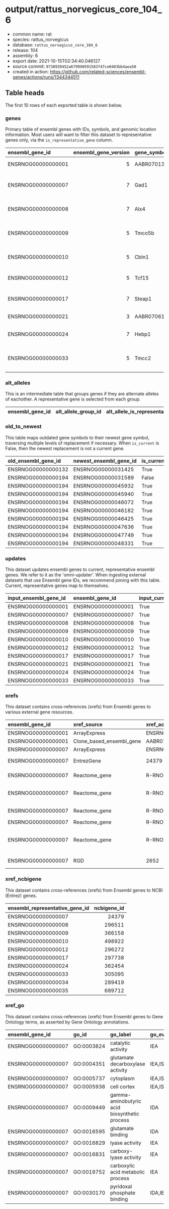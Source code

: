 # output/rattus_norvegicus_core_104_6



- common name: rat
- species: rattus_norvegicus
- database: `rattus_norvegicus_core_104_6`
- release: 104
- assembly: 6
- export date: 2021-10-15T02:34:40.046127
- source commit: `9738939452a679998591583f47ce0403bb4aea50
`
- created in action: <https://github.com/related-sciences/ensembl-genes/actions/runs/1344344511>



## Table heads

The first 10 rows of each exported table is shown below.


### genes

Primary table of ensembl genes with IDs, symbols, and genomic location information. Most users will want to filter this dataset to representative genes only, via the `is_representative_gene` column.

| ensembl_gene_id    |   ensembl_gene_version | gene_symbol    | gene_symbol_source_db    | gene_symbol_source   | gene_biotype   | gene_description                                                              | ensembl_source   | ensembl_created_date   | ensembl_modified_date   | coord_system_version   | coord_system   |   chromosome | seq_region_exc_type   |   seq_region |   seq_region_start |   seq_region_end |   seq_region_strand | primary_assembly   | lrg_gene_id   | mhc   | ensembl_representative_gene_id   |
|:-------------------|-----------------------:|:---------------|:-------------------------|:---------------------|:---------------|:------------------------------------------------------------------------------|:-----------------|:-----------------------|:------------------------|:-----------------------|:---------------|-------------:|:----------------------|-------------:|-------------------:|-----------------:|--------------------:|:-------------------|:--------------|:------|:---------------------------------|
| ENSRNOG00000000001 |                      5 | AABR07013255.1 | Clone_based_ensembl_gene | AABR07013255.1       | pseudogene     | <NA>                                                                          | ensembl          | 2009-07-29 15:36:02    | 2015-04-02 16:53:59     | Rnor_6.0               | chromosome     |            2 |                       |            2 |          230660664 |        230662084 |                   1 | True               |               |       | ENSRNOG00000000001               |
| ENSRNOG00000000007 |                      7 | Gad1           | RGD                      | 2652                 | protein_coding | glutamate decarboxylase 1 [Source:RGD Symbol;Acc:2652]                        | ensembl          | 2009-07-29 15:36:02    | 2015-04-02 16:53:59     | Rnor_6.0               | chromosome     |            3 |                       |            3 |           56861396 |         56902157 |                   1 | True               |               |       | ENSRNOG00000000007               |
| ENSRNOG00000000008 |                      7 | Alx4           | RGD                      | 1310201              | protein_coding | ALX homeobox 4 [Source:RGD Symbol;Acc:1310201]                                | ensembl          | 2009-07-29 15:36:02    | 2015-04-02 16:53:59     | Rnor_6.0               | chromosome     |            3 |                       |            3 |           82548959 |         82585531 |                   1 | True               |               |       | ENSRNOG00000000008               |
| ENSRNOG00000000009 |                      5 | Tmco5b         | RGD                      | 1561237              | protein_coding | transmembrane and coiled-coil domains 5B [Source:RGD Symbol;Acc:1561237]      | ensembl          | 2009-07-29 15:36:02    | 2015-04-02 16:53:59     | Rnor_6.0               | chromosome     |            3 |                       |            3 |          104749051 |        104765436 |                   1 | True               |               |       | ENSRNOG00000000009               |
| ENSRNOG00000000010 |                      5 | Cbln1          | RGD                      | 1562813              | protein_coding | cerebellin 1 precursor [Source:RGD Symbol;Acc:1562813]                        | ensembl          | 2009-07-29 15:36:02    | 2009-07-29 15:36:02     | Rnor_6.0               | chromosome     |           19 |                       |           19 |           20607507 |         20611316 |                   1 | True               |               |       | ENSRNOG00000000010               |
| ENSRNOG00000000012 |                      5 | Tcf15          | RGD                      | 1308464              | protein_coding | transcription factor 15 [Source:RGD Symbol;Acc:1308464]                       | ensembl          | 2009-07-29 15:36:02    | 2012-11-09 06:35:19     | Rnor_6.0               | chromosome     |            3 |                       |            3 |          147643250 |        147649504 |                   1 | True               |               |       | ENSRNOG00000000012               |
| ENSRNOG00000000017 |                      7 | Steap1         | RGD                      | 1311543              | protein_coding | STEAP family member 1 [Source:RGD Symbol;Acc:1311543]                         | ensembl          | 2009-07-29 15:36:02    | 2015-04-02 16:53:59     | Rnor_6.0               | chromosome     |            4 |                       |            4 |           25435873 |         25446461 |                   1 | True               |               |       | ENSRNOG00000000017               |
| ENSRNOG00000000021 |                      3 | AABR07061902.1 | Clone_based_ensembl_gene | AABR07061902.1       | pseudogene     | <NA>                                                                          | ensembl          | 2009-07-29 15:36:02    | 2012-11-09 06:35:19     | Rnor_6.0               | chromosome     |            4 |                       |            4 |          151987078 |        151988279 |                   1 | True               |               |       | ENSRNOG00000000021               |
| ENSRNOG00000000024 |                      7 | Hebp1          | RGD                      | 1304581              | protein_coding | heme binding protein 1 [Source:RGD Symbol;Acc:1304581]                        | ensembl          | 2009-07-29 15:36:02    | 2015-04-02 16:53:59     | Rnor_6.0               | chromosome     |            4 |                       |            4 |          168903565 |        168933079 |                  -1 | True               |               |       | ENSRNOG00000000024               |
| ENSRNOG00000000033 |                      5 | Tmcc2          | RGD                      | 1311960              | protein_coding | transmembrane and coiled-coil domain family 2 [Source:RGD Symbol;Acc:1311960] | ensembl          | 2009-07-29 15:36:02    | 2015-04-02 16:53:59     | Rnor_6.0               | chromosome     |           13 |                       |           13 |           49132667 |         49169918 |                  -1 | True               |               |       | ENSRNOG00000000033               |




### alt_alleles

This is an intermediate table that groups genes if they are alternate alleles of eachother. A representative gene is selected from each group.

| ensembl_gene_id   | alt_allele_group_id   | alt_allele_is_representative   | primary_assembly   | seq_region   | alt_allele_attrib   | ensembl_created_date   | ensembl_representative_gene_id   | is_representative_gene   | representative_gene_method   |
|-------------------|-----------------------|--------------------------------|--------------------|--------------|---------------------|------------------------|----------------------------------|--------------------------|------------------------------|




### old_to_newest

This table maps outdated gene symbols to their newest gene symbol, traversing multiple levels of replacement if necessary. When `is_current` is False, then the newest replacement is not a current gene.

| old_ensembl_gene_id   | newest_ensembl_gene_id   | is_current   |
|:----------------------|:-------------------------|:-------------|
| ENSRNOG00000000132    | ENSRNOG00000031425       | True         |
| ENSRNOG00000000194    | ENSRNOG00000031589       | False        |
| ENSRNOG00000000194    | ENSRNOG00000045932       | True         |
| ENSRNOG00000000194    | ENSRNOG00000045940       | True         |
| ENSRNOG00000000194    | ENSRNOG00000046072       | True         |
| ENSRNOG00000000194    | ENSRNOG00000046182       | True         |
| ENSRNOG00000000194    | ENSRNOG00000046425       | True         |
| ENSRNOG00000000194    | ENSRNOG00000047636       | True         |
| ENSRNOG00000000194    | ENSRNOG00000047749       | True         |
| ENSRNOG00000000194    | ENSRNOG00000048331       | True         |




### updates

This dataset updates ensembl genes to current, representative ensembl genes. We refer to it as the 'omni-updater'. When ingesting external datasets that use Ensembl gene IDs, we recommend joining with this table. Current, representative genes map to themselves.

| input_ensembl_gene_id   | ensembl_gene_id    | input_current   | input_representative   |   input_maps_to_n_genes |   n_inputs_map_to_gene |
|:------------------------|:-------------------|:----------------|:-----------------------|------------------------:|-----------------------:|
| ENSRNOG00000000001      | ENSRNOG00000000001 | True            | True                   |                       1 |                      1 |
| ENSRNOG00000000007      | ENSRNOG00000000007 | True            | True                   |                       1 |                      1 |
| ENSRNOG00000000008      | ENSRNOG00000000008 | True            | True                   |                       1 |                      1 |
| ENSRNOG00000000009      | ENSRNOG00000000009 | True            | True                   |                       1 |                      1 |
| ENSRNOG00000000010      | ENSRNOG00000000010 | True            | True                   |                       1 |                      1 |
| ENSRNOG00000000012      | ENSRNOG00000000012 | True            | True                   |                       1 |                      1 |
| ENSRNOG00000000017      | ENSRNOG00000000017 | True            | True                   |                       1 |                      1 |
| ENSRNOG00000000021      | ENSRNOG00000000021 | True            | True                   |                       1 |                      1 |
| ENSRNOG00000000024      | ENSRNOG00000000024 | True            | True                   |                       1 |                      1 |
| ENSRNOG00000000033      | ENSRNOG00000000033 | True            | True                   |                       1 |                      1 |




### xrefs

This dataset contains cross-references (xrefs) from Ensembl genes to various external gene resources.

| ensembl_gene_id    | xref_source              | xref_accession     | xref_label         | xref_description                                  | xref_info_type   | xref_linkage_annotation   |
|:-------------------|:-------------------------|:-------------------|:-------------------|:--------------------------------------------------|:-----------------|:--------------------------|
| ENSRNOG00000000001 | ArrayExpress             | ENSRNOG00000000001 | ENSRNOG00000000001 | <NA>                                              | DIRECT           |                           |
| ENSRNOG00000000001 | Clone_based_ensembl_gene | AABR07013255.1     | AABR07013255.1     | <NA>                                              | MISC             |                           |
| ENSRNOG00000000007 | ArrayExpress             | ENSRNOG00000000007 | ENSRNOG00000000007 | <NA>                                              | DIRECT           |                           |
| ENSRNOG00000000007 | EntrezGene               | 24379              | Gad1               | glutamate decarboxylase 1                         | DEPENDENT        |                           |
| ENSRNOG00000000007 | Reactome_gene            | R-RNO-112310       | R-RNO-112310       | Neurotransmitter release cycle                    | DIRECT           |                           |
| ENSRNOG00000000007 | Reactome_gene            | R-RNO-112315       | R-RNO-112315       | Transmission across Chemical Synapses             | DIRECT           |                           |
| ENSRNOG00000000007 | Reactome_gene            | R-RNO-112316       | R-RNO-112316       | Neuronal System                                   | DIRECT           |                           |
| ENSRNOG00000000007 | Reactome_gene            | R-RNO-888568       | R-RNO-888568       | GABA synthesis                                    | DIRECT           |                           |
| ENSRNOG00000000007 | Reactome_gene            | R-RNO-888590       | R-RNO-888590       | GABA synthesis, release, reuptake and degradation | DIRECT           |                           |
| ENSRNOG00000000007 | RGD                      | 2652               | Gad1               | glutamate decarboxylase 1                         | DIRECT           |                           |




### xref_ncbigene

This dataset contains cross-references (xrefs) from Ensembl genes to NCBI (Entrez) genes.

| ensembl_representative_gene_id   |   ncbigene_id |
|:---------------------------------|--------------:|
| ENSRNOG00000000007               |         24379 |
| ENSRNOG00000000008               |        296511 |
| ENSRNOG00000000009               |        366158 |
| ENSRNOG00000000010               |        498922 |
| ENSRNOG00000000012               |        296272 |
| ENSRNOG00000000017               |        297738 |
| ENSRNOG00000000024               |        362454 |
| ENSRNOG00000000033               |        305095 |
| ENSRNOG00000000034               |        289419 |
| ENSRNOG00000000035               |        689712 |




### xref_go

This dataset contains cross-references (xrefs) from Ensembl genes to Gene Ontology terms, as asserted by Gene Ontology annotations.

| ensembl_gene_id    | go_id      | go_label                                     | go_evidence_codes   | xref_info_types   | ensembl_transcript_ids                                                      | ensembl_representative_gene_id   |
|:-------------------|:-----------|:---------------------------------------------|:--------------------|:------------------|:----------------------------------------------------------------------------|:---------------------------------|
| ENSRNOG00000000007 | GO:0003824 | catalytic activity                           | IEA                 | DEPENDENT,DIRECT  | ENSRNOT00000000008,ENSRNOT00000087134,ENSRNOT00000087712                    | ENSRNOG00000000007               |
| ENSRNOG00000000007 | GO:0004351 | glutamate decarboxylase activity             | IEA,ISO,ISS         | PROJECTION,DIRECT | ENSRNOT00000000008,ENSRNOT00000084375,ENSRNOT00000087712                    | ENSRNOG00000000007               |
| ENSRNOG00000000007 | GO:0005737 | cytoplasm                                    | IEA,ISO             | PROJECTION,DIRECT | ENSRNOT00000000008,ENSRNOT00000087712                                       | ENSRNOG00000000007               |
| ENSRNOG00000000007 | GO:0005938 | cell cortex                                  | IEA,ISO             | PROJECTION,DIRECT | ENSRNOT00000000008,ENSRNOT00000087712                                       | ENSRNOG00000000007               |
| ENSRNOG00000000007 | GO:0009449 | gamma-aminobutyric acid biosynthetic process | IDA                 | DIRECT            | ENSRNOT00000000008,ENSRNOT00000087712                                       | ENSRNOG00000000007               |
| ENSRNOG00000000007 | GO:0016595 | glutamate binding                            | IDA                 | DIRECT            | ENSRNOT00000000008,ENSRNOT00000087712                                       | ENSRNOG00000000007               |
| ENSRNOG00000000007 | GO:0016829 | lyase activity                               | IEA                 | DIRECT            | ENSRNOT00000000008,ENSRNOT00000084375,ENSRNOT00000087134,ENSRNOT00000087712 | ENSRNOG00000000007               |
| ENSRNOG00000000007 | GO:0016831 | carboxy-lyase activity                       | IEA                 | DEPENDENT,DIRECT  | ENSRNOT00000000008,ENSRNOT00000084375,ENSRNOT00000087134,ENSRNOT00000087712 | ENSRNOG00000000007               |
| ENSRNOG00000000007 | GO:0019752 | carboxylic acid metabolic process            | IEA                 | DEPENDENT,DIRECT  | ENSRNOT00000000008,ENSRNOT00000084375,ENSRNOT00000087134,ENSRNOT00000087712 | ENSRNOG00000000007               |
| ENSRNOG00000000007 | GO:0030170 | pyridoxal phosphate binding                  | IDA,IEA             | DEPENDENT,DIRECT  | ENSRNOT00000000008,ENSRNOT00000084375,ENSRNOT00000087134,ENSRNOT00000087712 | ENSRNOG00000000007               |


